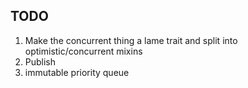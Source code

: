 ## TODO
1. Make the concurrent thing a lame trait and split into optimistic/concurrent mixins
2. Publish
3. immutable priority queue
